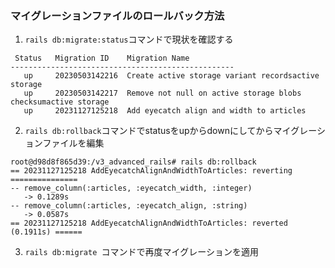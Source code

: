 ### マイグレーションファイルのロールバック方法

1. ```rails db:migrate:status```コマンドで現状を確認する
```
 Status   Migration ID    Migration Name
--------------------------------------------------
   up     20230503142216  Create active storage variant recordsactive storage
   up     20230503142217  Remove not null on active storage blobs checksumactive storage
   up     20231127125218  Add eyecatch align and width to articles
```

2. ```rails db:rollback```コマンドでstatusをupからdownにしてからマイグレーションファイルを編集
```
root@d98d8f865d39:/v3_advanced_rails# rails db:rollback
== 20231127125218 AddEyecatchAlignAndWidthToArticles: reverting ===============
-- remove_column(:articles, :eyecatch_width, :integer)
   -> 0.1289s
-- remove_column(:articles, :eyecatch_align, :string)
   -> 0.0587s
== 20231127125218 AddEyecatchAlignAndWidthToArticles: reverted (0.1911s) ======
```
 
3. ```rails db:migrate ```コマンドで再度マイグレーションを適用
